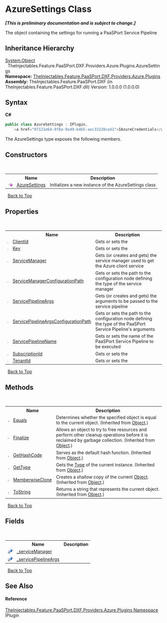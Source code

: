 # AzureSettings Class
 _**\[This is preliminary documentation and is subject to change.\]**_

The  object containing the settings for running a PaaSPort Service Pipeline


## Inheritance Hierarchy
<a href="http://msdn2.microsoft.com/en-us/library/e5kfa45b" target="_blank">System.Object</a><br />&nbsp;&nbsp;TheInjectables.Feature.PaaSPort.DXF.Providers.Azure.Plugins.AzureSettings<br />
**Namespace:**&nbsp;<a href="7b39a861-bd82-d252-6fed-615bd3ef6134">TheInjectables.Feature.PaaSPort.DXF.Providers.Azure.Plugins</a><br />**Assembly:**&nbsp;TheInjectables.Feature.PaaSPort.DXF (in TheInjectables.Feature.PaaSPort.DXF.dll) Version: 1.0.0.0 (1.0.0.0)

## Syntax

**C#**<br />
``` C#
public class AzureSettings : IPlugin, 
	<a href="07121e64-9f8a-9a49-b4b5-aac33228cad1">IAzureCredentials</a>
```

The AzureSettings type exposes the following members.


## Constructors
&nbsp;<table><tr><th></th><th>Name</th><th>Description</th></tr><tr><td>![Public method](media/pubmethod.gif "Public method")</td><td><a href="62737354-eb80-e320-2686-7f9de23a14fe">AzureSettings</a></td><td>
Initializes a new instance of the AzureSettings class</td></tr></table>&nbsp;
<a href="#azuresettings-class">Back to Top</a>

## Properties
&nbsp;<table><tr><th></th><th>Name</th><th>Description</th></tr><tr><td>![Public property](media/pubproperty.gif "Public property")</td><td><a href="cca33ddf-7d69-c47b-cd36-1ba43f3697a6">ClientId</a></td><td>
Gets or sets the</td></tr><tr><td>![Public property](media/pubproperty.gif "Public property")</td><td><a href="a16e1e1d-d33d-7734-34b5-e4e2188c0964">Key</a></td><td>
Gets or sets the</td></tr><tr><td>![Public property](media/pubproperty.gif "Public property")</td><td><a href="41bdeee4-36c5-b440-0c24-5f656dd22855">ServiceManager</a></td><td>
Gets (or creates and gets) the service manager used to get the Azure client service</td></tr><tr><td>![Public property](media/pubproperty.gif "Public property")</td><td><a href="2eb535a7-467f-addd-2c4b-0117fe30f04c">ServiceManagerConfigurationPath</a></td><td>
Gets or sets the path to the configuration node defining the type of the service manager</td></tr><tr><td>![Public property](media/pubproperty.gif "Public property")</td><td><a href="2890367d-d4be-d88c-17c2-c2dfb186917a">ServicePipelineArgs</a></td><td>
Gets (or creates and gets) the arguments to be passed to the service pipeline</td></tr><tr><td>![Public property](media/pubproperty.gif "Public property")</td><td><a href="d3a70b80-4e5c-41e7-4f0e-9e5885ee6904">ServicePipelineArgsConfigurationPath</a></td><td>
Gets or sets the path to the configuration node defining the type of the PaaSPort Service Pipeline's arguments</td></tr><tr><td>![Public property](media/pubproperty.gif "Public property")</td><td><a href="0f3b2086-e0a0-3424-73c6-529997071768">ServicePipelineName</a></td><td>
Gets or sets the name of the PaaSPort Service Pipeline to be executed</td></tr><tr><td>![Public property](media/pubproperty.gif "Public property")</td><td><a href="9f7722a2-ddb8-4e0a-1351-0740af1fc596">SubscriptionId</a></td><td>
Gets or sets the</td></tr><tr><td>![Public property](media/pubproperty.gif "Public property")</td><td><a href="0916d9f5-6762-77a8-1d6e-9e6307ca31b5">TenantId</a></td><td>
Gets or sets the</td></tr></table>&nbsp;
<a href="#azuresettings-class">Back to Top</a>

## Methods
&nbsp;<table><tr><th></th><th>Name</th><th>Description</th></tr><tr><td>![Public method](media/pubmethod.gif "Public method")</td><td><a href="http://msdn2.microsoft.com/en-us/library/bsc2ak47" target="_blank">Equals</a></td><td>
Determines whether the specified object is equal to the current object.
 (Inherited from <a href="http://msdn2.microsoft.com/en-us/library/e5kfa45b" target="_blank">Object</a>.)</td></tr><tr><td>![Protected method](media/protmethod.gif "Protected method")</td><td><a href="http://msdn2.microsoft.com/en-us/library/4k87zsw7" target="_blank">Finalize</a></td><td>
Allows an object to try to free resources and perform other cleanup operations before it is reclaimed by garbage collection.
 (Inherited from <a href="http://msdn2.microsoft.com/en-us/library/e5kfa45b" target="_blank">Object</a>.)</td></tr><tr><td>![Public method](media/pubmethod.gif "Public method")</td><td><a href="http://msdn2.microsoft.com/en-us/library/zdee4b3y" target="_blank">GetHashCode</a></td><td>
Serves as the default hash function.
 (Inherited from <a href="http://msdn2.microsoft.com/en-us/library/e5kfa45b" target="_blank">Object</a>.)</td></tr><tr><td>![Public method](media/pubmethod.gif "Public method")</td><td><a href="http://msdn2.microsoft.com/en-us/library/dfwy45w9" target="_blank">GetType</a></td><td>
Gets the <a href="http://msdn2.microsoft.com/en-us/library/42892f65" target="_blank">Type</a> of the current instance.
 (Inherited from <a href="http://msdn2.microsoft.com/en-us/library/e5kfa45b" target="_blank">Object</a>.)</td></tr><tr><td>![Protected method](media/protmethod.gif "Protected method")</td><td><a href="http://msdn2.microsoft.com/en-us/library/57ctke0a" target="_blank">MemberwiseClone</a></td><td>
Creates a shallow copy of the current <a href="http://msdn2.microsoft.com/en-us/library/e5kfa45b" target="_blank">Object</a>.
 (Inherited from <a href="http://msdn2.microsoft.com/en-us/library/e5kfa45b" target="_blank">Object</a>.)</td></tr><tr><td>![Public method](media/pubmethod.gif "Public method")</td><td><a href="http://msdn2.microsoft.com/en-us/library/7bxwbwt2" target="_blank">ToString</a></td><td>
Returns a string that represents the current object.
 (Inherited from <a href="http://msdn2.microsoft.com/en-us/library/e5kfa45b" target="_blank">Object</a>.)</td></tr></table>&nbsp;
<a href="#azuresettings-class">Back to Top</a>

## Fields
&nbsp;<table><tr><th></th><th>Name</th><th>Description</th></tr><tr><td>![Private field](media/privfield.gif "Private field")</td><td><a href="1ff8e752-ad2d-d60b-2ce6-8bb6048658b4">_serviceManager</a></td><td /></tr><tr><td>![Private field](media/privfield.gif "Private field")</td><td><a href="72a9db20-aff3-b021-f3ad-06499c43dd40">_servicePipelineArgs</a></td><td /></tr></table>&nbsp;
<a href="#azuresettings-class">Back to Top</a>

## See Also


#### Reference
<a href="7b39a861-bd82-d252-6fed-615bd3ef6134">TheInjectables.Feature.PaaSPort.DXF.Providers.Azure.Plugins Namespace</a><br />IPlugin<br />